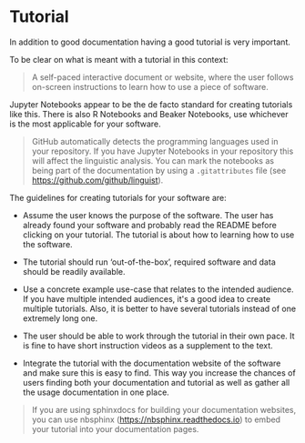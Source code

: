 # Tutorial

In addition to good documentation having a good tutorial is very important.

To be clear on what is meant with a tutorial in this context:

> A self-paced interactive document or website, where the user follows on-screen instructions to learn how to use a piece of software.

Jupyter Notebooks appear to be the de facto standard for creating tutorials like this. There is also R Notebooks and Beaker Notebooks, use whichever is the most applicable for your software.

> GitHub automatically detects the programming languages used in your repository. If you have Jupyter Notebooks in your repository this will affect the linguistic analysis. You can mark the notebooks as being part of the documentation by using a `.gitattributes` file (see https://github.com/github/linguist).

The guidelines for creating tutorials for your software are:

 * Assume the user knows the purpose of the software. The user has already found your software and probably read the README before clicking on your tutorial. The tutorial is about how to learning how to use the software.

 * The tutorial should run ‘out-of-the-box’, required software and data should be readily available.

 * Use a concrete example use-case that relates to the intended audience. If you have multiple intended audiences, it's a good idea to create multiple tutorials. Also, it is better to have several tutorials instead of one extremely long one.

 * The user should be able to work through the tutorial in their own pace. It is fine to have short instruction videos as a supplement to the text.

 * Integrate the tutorial with the documentation website of the software and make sure this is easy to find. This way you increase the chances of users finding both your documentation and tutorial as well as gather all the usage documentation in one place.
  > If you are using sphinxdocs for building your documentation websites, you can use nbsphinx (https://nbsphinx.readthedocs.io) to embed your tutorial into your documentation pages.

